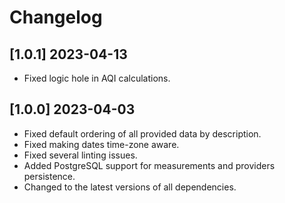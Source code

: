 # Changelog

## [1.0.1] 2023-04-13

- Fixed logic hole in AQI calculations.

## [1.0.0] 2023-04-03

- Fixed default ordering of all provided data by description.
- Fixed making dates time-zone aware.
- Fixed several linting issues.
- Added PostgreSQL support for measurements and providers persistence.
- Changed to the latest versions of all dependencies.
